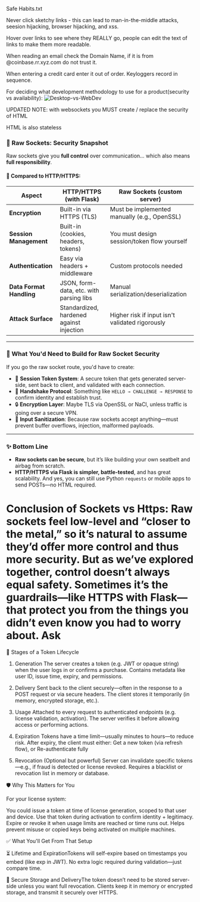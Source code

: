 Safe Habits.txt

Never click sketchy links - this can lead to man-in-the-middle attacks, seesion hijacking, browser hijacking, and xss.

Hover over links to see where they REALLY go, people can edit the text of links to make them more readable.

When reading an email check the Domain Name, if it is from @coinbase.rr.xyz.com do not trust it.

When entering a credit card enter it out of order. Keyloggers record in sequence.

For deciding what development methodology to use for a product(security vs availability):
![Desktop-vs-WebDev](https://github.com/user-attachments/assets/552e678d-f956-4786-a20a-422204511546)


UPDATED NOTE: with websockets you MUST create / replace the security of HTML

HTML is also stateless



### 🔐 Raw Sockets: Security Snapshot

Raw sockets give you **full control** over communication... which also means **full responsibility**.

#### 🔻 **Compared to HTTP/HTTPS:**
| **Aspect**                     | **HTTP/HTTPS (with Flask)**             | **Raw Sockets (custom server)**                 |
|-------------------------------|-----------------------------------------|-------------------------------------------------|
| **Encryption**                | Built-in via HTTPS (TLS)                | Must be implemented manually (e.g., OpenSSL)    |
| **Session Management**        | Built-in (cookies, headers, tokens)     | You must design session/token flow yourself     |
| **Authentication**            | Easy via headers + middleware           | Custom protocols needed                         |
| **Data Format Handling**      | JSON, form-data, etc. with parsing libs | Manual serialization/deserialization            |
| **Attack Surface**            | Standardized, hardened against injection| Higher risk if input isn't validated rigorously |

---

### 🧠 What You'd Need to Build for Raw Socket Security

If you go the raw socket route, you'd have to create:
- 🔑 **Session Token System**: A secure token that gets generated server-side, sent back to client, and validated with each connection.
- 🔄 **Handshake Protocol**: Something like `HELLO → CHALLENGE → RESPONSE` to confirm identity and establish trust.
- 🔒 **Encryption Layer**: Maybe TLS via OpenSSL or NaCl, unless traffic is going over a secure VPN.
- 🧹 **Input Sanitization**: Because raw sockets accept anything—must prevent buffer overflows, injection, malformed payloads.

---

### ✨ Bottom Line
- **Raw sockets can be secure**, but it’s like building your own seatbelt and airbag from scratch.
- **HTTP/HTTPS via Flask is simpler, battle-tested**, and has great scalability. And yes, you can still use Python `requests` or mobile apps to send POSTs—no HTML required.

Conclusion of Sockets vs Https:
Raw sockets feel low-level and “closer to the metal,” so it’s natural to assume they’d offer more control and thus more security. But as we’ve explored together, control doesn’t always equal safety. Sometimes it’s the guardrails—like HTTPS with Flask—that protect you from the things you didn’t even know you had to worry about.
Ask
=============================================================================================================================================================================================

🔑 Stages of a Token Lifecycle

1. Generation
The server creates a token (e.g. JWT or opaque string) when the user logs in or confirms a purchase.
Contains metadata like user ID, issue time, expiry, and permissions.

2. Delivery
Sent back to the client securely—often in the response to a POST request or via secure headers.
The client stores it temporarily (in memory, encrypted storage, etc.).

3. Usage
Attached to every request to authenticated endpoints (e.g. license validation, activation).
The server verifies it before allowing access or performing actions.

4. Expiration
Tokens have a time limit—usually minutes to hours—to reduce risk.
After expiry, the client must either:
Get a new token (via refresh flow), or
Re-authenticate fully

5. Revocation (Optional but powerful)
Server can invalidate specific tokens—e.g., if fraud is detected or license revoked.
Requires a blacklist or revocation list in memory or database.

🛡️ Why This Matters for You

For your license system:

You could issue a token at time of license generation, scoped to that user and device.
Use that token during activation to confirm identity + legitimacy.
Expire or revoke it when usage limits are reached or time runs out.
Helps prevent misuse or copied keys being activated on multiple machines.

✅ What You'll Get From That Setup

⏳ Lifetime and ExpirationTokens will self-expire based on timestamps you embed (like exp in JWT). No extra logic required during validation—just compare time.

🔐 Secure Storage and DeliveryThe token doesn’t need to be stored server-side unless you want full revocation. Clients keep it in memory or encrypted storage, and transmit it securely over HTTPS.

